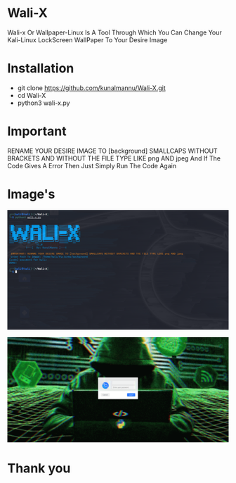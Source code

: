 # Wali-X

Wali-x Or Wallpaper-Linux Is A Tool Through Which You Can Change 
Your Kali-Linux LockScreen WallPaper To Your Desire Image 

# Installation
- git clone https://github.com/kunalmannu/Wali-X.git
- cd Wali-X
- python3 wali-x.py

# Important
RENAME YOUR DESIRE IMAGE TO [background] SMALLCAPS WITHOUT BRACKETS AND WITHOUT THE FILE TYPE LIKE png AND jpeg
And If The Code Gives A Error Then Just Simply Run The Code Again

# Image's

![lll](https://raw.githubusercontent.com/kunalmannu/Wali-X/main/x1.png)

![lll](https://raw.githubusercontent.com/kunalmannu/Wali-X/main/x2.png)

# Thank you
